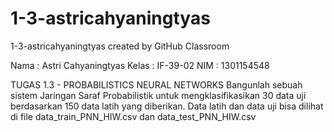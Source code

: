 # 1-3-astricahyaningtyas
1-3-astricahyaningtyas created by GitHub Classroom

Nama : Astri Cahyaningtyas
Kelas : IF-39-02
NIM : 1301154548

TUGAS 1.3 - PROBABILISTICS NEURAL NETWORKS
Bangunlah sebuah sistem Jaringan Saraf Probabilistik untuk mengklasifikasikan 30 data uji berdasarkan 150 data latih yang diberikan. Data latih dan data uji bisa dilihat di file data_train_PNN_HIW.csv dan data_test_PNN_HIW.csv
